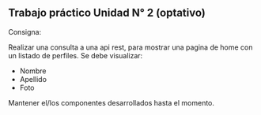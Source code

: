 ## Trabajo práctico Unidad N° 2 (optativo)

Consigna:

Realizar una consulta a una api rest, para mostrar una pagina de home con un listado de perfiles.
Se debe visualizar:

- Nombre
- Apellido
- Foto

Mantener el/los componentes desarrollados hasta el momento.
